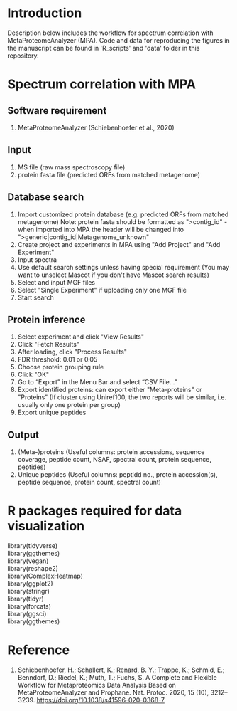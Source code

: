 # Introduction
Description below includes the workflow for spectrum correlation with MetaProteomeAnalyzer (MPA). Code and data for reproducing the figures in the manuscript can be found in 'R_scripts' and 'data' folder in this repository. 

# Spectrum correlation with MPA
## Software requirement
  1. MetaProteomeAnalyzer (Schiebenhoefer et al., 2020)
## Input
  1. MS file (raw mass spectroscopy file)
  2. protein fasta file (predicted ORFs from matched metagenome)
## Database search
  1. Import customized protein database (e.g. predicted ORFs from matched metagenome) Note: protein fasta should be formatted as ">contig_id" - when imported into MPA the header will be changed into ">generic|contig_id|Metagenome_unknown"
  2. Create project and experiments in MPA using "Add Project" and "Add Experiment"
  3. Input spectra
  4. Use default search settings unless having special requirement (You may want to unselect Mascot if you don't have Mascot search results)
  5. Select and input MGF files
  6. Select "Single Experiment" if uploading only one MGF file
  7. Start search 
## Protein inference
  1. Select experiment and click "View Results"
  2. Click "Fetch Results"
  3. After loading, click "Process Results"
  4. FDR threshold: 0.01 or 0.05
  5. Choose protein grouping rule
  6. Click "OK"
  7. Go to “Export” in the Menu Bar and select “CSV File...”
  8. Export identified proteins: can export either "Meta-proteins" or "Proteins" (If cluster using Uniref100, the two reports will be similar, i.e. usually only one protein per group)
  9. Export unique peptides
## Output
1. (Meta-)proteins (Useful columns: protein accessions, sequence coverage, peptide count, NSAF, spectral count, protein sequence, peptides)
2. Unique peptides (Useful columns: peptidd no., protein accession(s), peptide sequence, protein count, spectral count)
 
# R packages required for data visualization
library(tidyverse)\
library(ggthemes) \
library(vegan) \
library(reshape2) \
library(ComplexHeatmap) \
library(ggplot2) \
library(stringr) \
library(tidyr) \
library(forcats) \
library(ggsci) \
library(ggthemes)

# Reference
1. Schiebenhoefer, H.; Schallert, K.; Renard, B. Y.; Trappe, K.; Schmid, E.; Benndorf, D.; Riedel, K.; Muth, T.; Fuchs, S. A Complete and Flexible Workflow for Metaproteomics Data Analysis Based on MetaProteomeAnalyzer and Prophane. Nat. Protoc. 2020, 15 (10), 3212–3239. https://doi.org/10.1038/s41596-020-0368-7
